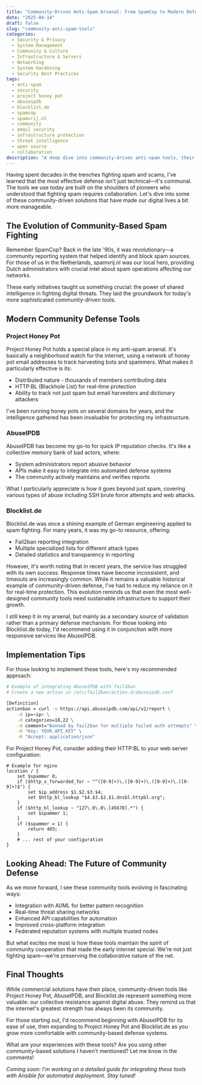 ```yaml
---
title: "Community-Driven Anti-Spam Arsenal: From SpamCop to Modern Defense Networks"
date: "2025-04-14"
draft: false
slug: "community-anti-spam-tools"
categories:
  - Security & Privacy
  - System Management
  - Community & Culture
  - Infrastructure & Servers
  - Networking
  - System Hardening
  - Security Best Practices
tags:
  - anti-spam
  - security
  - project honey pot
  - abuseipdb
  - blocklist.de
  - spamcop
  - spamvrij.nl
  - community
  - email security
  - infrastructure protection
  - threat intelligence
  - open source
  - collaboration
description: "A deep dive into community-driven anti-spam tools, their evolution, and how they continue to protect our digital spaces through collective defense."
---
```


Having spent decades in the trenches fighting spam and scams, I've learned that the most effective defense isn't just technical—it's communal. The tools we use today are built on the shoulders of pioneers who understood that fighting spam requires collaboration. Let's dive into some of these community-driven solutions that have made our digital lives a bit more manageable.

## The Evolution of Community-Based Spam Fighting

Remember SpamCop? Back in the late '90s, it was revolutionary—a community reporting system that helped identify and block spam sources. For those of us in the Netherlands, spamvrij.nl was our local hero, providing Dutch administrators with crucial intel about spam operations affecting our networks.

These early initiatives taught us something crucial: the power of shared intelligence in fighting digital threats. They laid the groundwork for today's more sophisticated community-driven tools.

## Modern Community Defense Tools

### Project Honey Pot

Project Honey Pot holds a special place in my anti-spam arsenal. It's basically a neighborhood watch for the internet, using a network of honey pot email addresses to track harvesting bots and spammers. What makes it particularly effective is its:

- Distributed nature - thousands of members contributing data
- HTTP:BL (Blackhole List) for real-time protection
- Ability to track not just spam but email harvesters and dictionary attackers

I've been running honey pots on several domains for years, and the intelligence gathered has been invaluable for protecting my infrastructure.

### AbuseIPDB

AbuseIPDB has become my go-to for quick IP reputation checks. It's like a collective memory bank of bad actors, where:

- System administrators report abusive behavior
- APIs make it easy to integrate into automated defense systems
- The community actively maintains and verifies reports

What I particularly appreciate is how it goes beyond just spam, covering various types of abuse including SSH brute force attempts and web attacks.

### Blocklist.de

Blocklist.de was once a shining example of German engineering applied to spam fighting. For many years, it was my go-to resource, offering:

- Fail2ban reporting integration
- Multiple specialized lists for different attack types
- Detailed statistics and transparency in reporting

However, it's worth noting that in recent years, the service has struggled with its own success. Response times have become inconsistent, and timeouts are increasingly common. While it remains a valuable historical example of community-driven defense, I've had to reduce my reliance on it for real-time protection. This evolution reminds us that even the most well-designed community tools need sustainable infrastructure to support their growth.

I still keep it in my arsenal, but mainly as a secondary source of validation rather than a primary defense mechanism. For those looking into Blocklist.de today, I'd recommend using it in conjunction with more responsive services like AbuseIPDB.

## Implementation Tips

For those looking to implement these tools, here's my recommended approach:

```bash
# Example of integrating AbuseIPDB with fail2ban
# Create a new action in /etc/fail2ban/action.d/abuseipdb.conf

[Definition]
actionban = curl -s https://api.abuseipdb.com/api/v2/report \
    -d ip=<ip> \
    -d categories=18,22 \
    -d comment="Banned by fail2ban for multiple failed auth attempts" \
    -H "Key: YOUR_API_KEY" \
    -H "Accept: application/json"
```

For Project Honey Pot, consider adding their HTTP:BL to your web server configuration:

```nginx
# Example for nginx
location / {
    set $spammer 0;
    if ($http_x_forwarded_for ~ "^([0-9]+)\.([0-9]+)\.([0-9]+)\.([0-9]+)$") {
        set $ip_address $1.$2.$3.$4;
        set $http_bl_lookup "$4.$3.$2.$1.dnsbl.httpbl.org";
    }
    if ($http_bl_lookup ~ "127\.0\.0\.[45678].*") {
        set $spammer 1;
    }
    if ($spammer = 1) {
        return 403;
    }
    # ... rest of your configuration
}
```

## Looking Ahead: The Future of Community Defense

As we move forward, I see these community tools evolving in fascinating ways:

- Integration with AI/ML for better pattern recognition
- Real-time threat sharing networks
- Enhanced API capabilities for automation
- Improved cross-platform integration
- Federated reputation systems with multiple trusted nodes

But what excites me most is how these tools maintain the spirit of community cooperation that made the early internet special. We're not just fighting spam—we're preserving the collaborative nature of the net.

## Final Thoughts

While commercial solutions have their place, community-driven tools like Project Honey Pot, AbuseIPDB, and Blocklist.de represent something more valuable: our collective resistance against digital abuse. They remind us that the internet's greatest strength has always been its community.

For those starting out, I'd recommend beginning with AbuseIPDB for its ease of use, then expanding to Project Honey Pot and Blocklist.de as you grow more comfortable with community-based defense systems.

What are your experiences with these tools? Are you using other community-based solutions I haven't mentioned? Let me know in the comments!

*Coming soon: I'm working on a detailed guide for integrating these tools with Ansible for automated deployment. Stay tuned!*